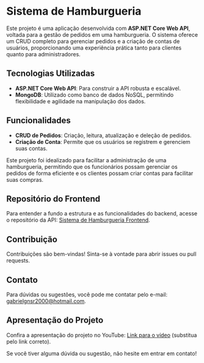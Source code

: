 # Sistema de Hamburgueria

Este projeto é uma aplicação desenvolvida com **ASP.NET Core Web API**, voltada para a gestão de pedidos em uma hamburgueria. O sistema oferece um CRUD completo para gerenciar pedidos e a criação de contas de usuários, proporcionando uma experiência prática tanto para clientes quanto para administradores.

## Tecnologias Utilizadas

- **ASP.NET Core Web API**: Para construir a API robusta e escalável.
- **MongoDB**: Utilizado como banco de dados NoSQL, permitindo flexibilidade e agilidade na manipulação dos dados.

## Funcionalidades

- **CRUD de Pedidos**: Criação, leitura, atualização e deleção de pedidos.
- **Criação de Conta**: Permite que os usuários se registrem e gerenciem suas contas.

Este projeto foi idealizado para facilitar a administração de uma hamburgueria, permitindo que os funcionários possam gerenciar os pedidos de forma eficiente e os clientes possam criar contas para facilitar suas compras.

## Repositório do Frontend

Para entender a fundo a estrutura e as funcionalidades do backend, acesse o repositório da API: [Sistema de Hamburgueria Frontend](https://github.com/GabrielFernandesO/BurgerMongoFrontEnd).

## Contribuição

Contribuições são bem-vindas! Sinta-se à vontade para abrir issues ou pull requests.

## Contato

Para dúvidas ou sugestões, você pode me contatar pelo e-mail: [gabrielgnsr2000@hotmail.com](mailto:gabrielgnsr2000@hotmail.com).

## Apresentação do Projeto

Confira a apresentação do projeto no YouTube: [Link para o vídeo](https://www.youtube.com) (substitua pelo link correto).

Se você tiver alguma dúvida ou sugestão, não hesite em entrar em contato!

